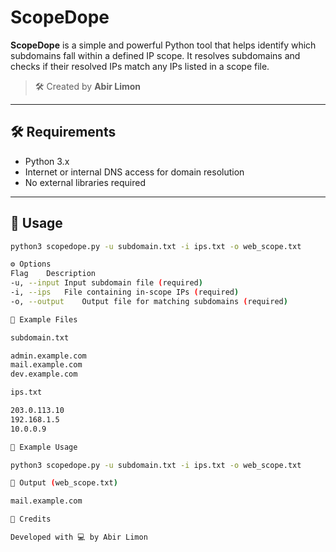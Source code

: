 # ScopeDope

**ScopeDope** is a simple and powerful Python tool that helps identify which subdomains fall within a defined IP scope. It resolves subdomains and checks if their resolved IPs match any IPs listed in a scope file.

> 🛠️ Created by **Abir Limon**

---

## 🛠️ Requirements

- Python 3.x
- Internet or internal DNS access for domain resolution
- No external libraries required

---

## 🚀 Usage

```bash
python3 scopedope.py -u subdomain.txt -i ips.txt -o web_scope.txt

⚙️ Options
Flag	Description
-u, --input	Input subdomain file (required)
-i, --ips	File containing in-scope IPs (required)
-o, --output	Output file for matching subdomains (required)

📂 Example Files

subdomain.txt

admin.example.com
mail.example.com
dev.example.com

ips.txt

203.0.113.10
192.168.1.5
10.0.0.9

🧪 Example Usage

python3 scopedope.py -u subdomain.txt -i ips.txt -o web_scope.txt

📜 Output (web_scope.txt)

mail.example.com

🤝 Credits

Developed with 💻 by Abir Limon